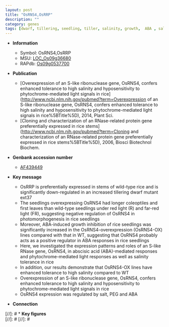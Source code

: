 ```yaml
---
layout: post
title: "OsRNS4,OsRRP"
description: ""
category: genes
tags: [dwarf, tillering, seedling, tiller, salinity, growth,  ABA , salt, stem]
---
```


* **Information**  
    + Symbol: OsRNS4,OsRRP  
    + MSU: [LOC_Os09g36680](http://rice.plantbiology.msu.edu/cgi-bin/ORF_infopage.cgi?orf=LOC_Os09g36680)  
    + RAPdb: [Os09g0537700](http://rapdb.dna.affrc.go.jp/viewer/gbrowse_details/irgsp1?name=Os09g0537700)  

* **Publication**  
    + [Overexpression of an S-like ribonuclease gene, OsRNS4, confers enhanced tolerance to high salinity and hyposensitivity to phytochrome-mediated light signals in rice](http://www.ncbi.nlm.nih.gov/pubmed?term=Overexpression of an S-like ribonuclease gene, OsRNS4, confers enhanced tolerance to high salinity and hyposensitivity to phytochrome-mediated light signals in rice%5BTitle%5D), 2014, Plant Sci.
    + [Cloning and characterization of an RNase-related protein gene preferentially expressed in rice stems](http://www.ncbi.nlm.nih.gov/pubmed?term=Cloning and characterization of an RNase-related protein gene preferentially expressed in rice stems%5BTitle%5D), 2006, Biosci Biotechnol Biochem.

* **Genbank accession number**  
    + [AF439449](http://www.ncbi.nlm.nih.gov/nuccore/AF439449)

* **Key message**  
    + OsRRP is preferentially expressed in stems of wild-type rice and is significantly down-regulated in an increased tillering dwarf mutant ext37
    + The seedlings overexpressing OsRNS4 had longer coleoptiles and first leaves than wild-type seedlings under red light (R) and far-red light (FR), suggesting negative regulation of OsRNS4 in photomorphogenesis in rice seedlings
    + Moreover, ABA-induced growth inhibition of rice seedlings was significantly increased in the OsRNS4-overexpression (OsRNS4-OX) lines compared with that in WT, suggesting that OsRNS4 probably acts as a positive regulator in ABA responses in rice seedlings
    + Here, we investigated the expression patterns and roles of an S-like RNase gene, OsRNS4, in abscisic acid (ABA)-mediated responses and phytochrome-mediated light responses as well as salinity tolerance in rice
    + In addition, our results demonstrate that OsRNS4-OX lines have enhanced tolerance to high salinity compared to WT
    + Overexpression of an S-like ribonuclease gene, OsRNS4, confers enhanced tolerance to high salinity and hyposensitivity to phytochrome-mediated light signals in rice
    + OsRNS4 expression was regulated by salt, PEG and ABA

* **Connection**  

[//]: # * **Key figures**  
[//]: # 
[//]: # 
